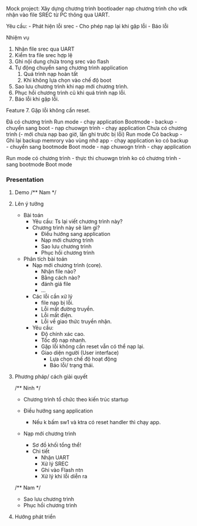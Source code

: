 Mock project: Xây dựng chương trình bootloader nạp chương trình cho vdk
nhận vào file SREC từ PC thông qua UART.

Yêu cầu: - Phát hiện lỗi srec - Cho phép nạp lại khi gặp lỗi - Báo lỗi

Nhiệm vụ

1. Nhận file srec qua UART
2. Kiểm tra file srec hợp lệ
3. Ghi nội dung chứa trong srec vào flash
4. Tự động chuyển sang chương trình application
   1. Quá trình nạp hoàn tất
   2. Khi không lựa chọn vào chế độ boot 
5. Sao lưu chương trình khi nạp mới chương trình.
6. Phục hồi chương trình cũ khi quá trình nạp lỗi.
7. Báo lỗi khi gặp lỗi.

Feature 7. Gặp lỗi không cần reset.

Đã có chương trình
Run mode - chạy application
Bootmode - backup - chuyển sang boot - nạp chuowgn trình - chạy application
Chưa có chương trình (- mới chưa nạp bao giờ, lần ghi trước bị lỗi)
Run mode
Có backup - Ghi lại backup memrory vào vùng nhớ app - chạy application
ko có backup - chuyển sang bootmode
Boot mode - nạp chuwogn trình - chạy application

Run mode
có chương trình - thực thi chuowgn trình
ko có chương trình - sang bootmode
Boot mode

### Presentation

1. Demo /** Nam */
2. Lên ý tưởng
   - Bài toán
     - Yêu cầu: Ts lại viết chương trình này?
     - Chương trình này sẽ làm gì?
       - Điều hướng sang application
       - Nạp mới chương trình
       - Sao lưu chương trình
       - Phục hồi chương trình
   - Phân tích bài toán
     - Nạp mới chương trình (core).
       - Nhận file nào?
       - Bằng cách nào?
       - đánh giá file
       - ...
     - Các lỗi cần xử lý
       - file nạp bị lỗi.
       - Lỗi mất đường truyền.
       - Lỗi mất điện.
       - Lỗi về giao thức truyền nhận.
     - Yêu cầu:
       - Độ chính xác cao.
       - Tốc độ nạp nhanh.
       - Gặp lỗi không cần reset vẫn có thể nạp lại.
       - Giao diện người (User interface)
         - Lựa chọn chế độ hoạt động
         - Báo lỗi/ trạng thái.
3. Phương pháp/ cách giải quyết

    /** Ninh */
   - Chương trình tổ chức theo kiến trúc startup

   - Điều hướng sang application
     - Nếu k bấm sw1 và ktra có reset handler thì chạy app.
   - Nạp mới chương trình
     - Sơ đồ khối tổng thể!
     - Chi tiết
       - Nhận UART
       - Xử lý SREC
       - Ghi vào Flash ntn
       - Xử lý khi lỗi diễn ra

    /** Nam */
   - Sao lưu chương trình
   - Phục hồi chương trình

4. Hướng phát triển

